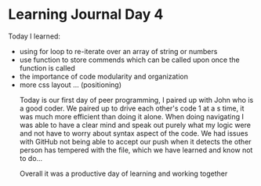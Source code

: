 # Learning Journal Day 4

Today I learned:
<ul>
<li>using for loop to re-iterate over an array of string or numbers</li>
<li>use function to store commends which can be called upon once the function is called</li>
<li>the importance of code modularity and organization</li>
<li>more css layout ... (positioning)</li>

Today is our first day of peer programming, I paired up with John who is a good coder. We paired up to drive each other's code 1 at a s time, it was much more efficient than doing it alone. When doing navigating I was able to have a clear mind and speak out purely what my logic were and not have to worry about syntax aspect of the code. We had issues with GitHub not being able to accept our push when it detects the other person has tempered with the file, which we have learned and know not to do...

Overall it was a productive day of learning and working together   
